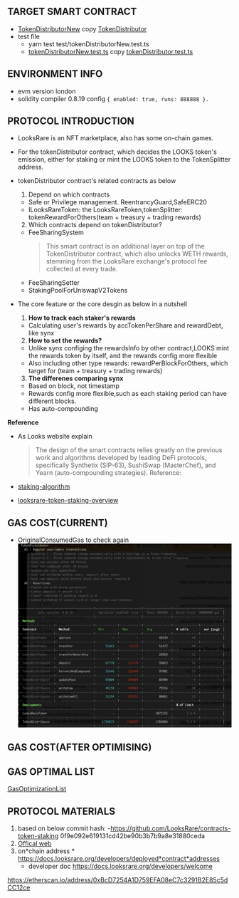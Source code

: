 ## TARGET SMART CONTRACT

- [TokenDistributorNew](contracts/TokenDistributorNew.sol) copy [TokenDistributor](contracts/TokenDistributor.sol)
- test file
  - yarn test test/tokenDistributorNew.test.ts
  - [tokenDistributorNew.test.ts](test/tokenDistributorNew.test.ts) copy [tokenDistributor.test.ts](test/tokenDistributor.test.ts)

## ENVIRONMENT INFO

- evm version london
- solidity compiler 0.8.19 config `{ enabled: true, runs: 888888 }.`

## PROTOCOL INTRODUCTION

- LooksRare is an NFT marketplace, also has some on-chain games.

- For the tokenDistributor contract, which decides the LOOKS token's emission, either for staking or mint the LOOKS token to the TokenSplitter address.

- tokenDistributor contract's related contracts as below
  1. Depend on which contracts
  - Safe or Privilege management. ReentrancyGuard,SafeERC20
  - ILooksRareToken: the LooksRareToken,tokenSplitter: tokenRewardForOthers(team + treasury + trading rewards)
  2. Which contracts depend on tokenDistributor?
  - FeeSharingSystem
    > This smart contract is an additional layer on top of the TokenDistributor contract, which also unlocks WETH rewards, stemming from the LooksRare exchange's protocol fee collected at every trade.
  - FeeSharingSetter
  - StakingPoolForUniswapV2Tokens
- The core feature or the core desgin as below in a nutshell

  1. **How to track each staker's rewards**

  - Calculating user's rewards by accTokenPerShare and rewardDebt, like synx

  2. **How to set the rewards?**

  - Unlike synx configing the rewardsInfo by other contract,LOOKS mint the rewards token by itself, and the rewards config more flexible
  - Also including other type rewards: rewardPerBlockForOthers, which target for (team + treasury + trading rewards)

  3. **The differenes comparing synx**

  - Based on block, not timestamp
  - Rewards config more flexible,such as each staking period can have different blocks.
  - Has auto-compounding

**Reference**

- As Looks website explain
  > The design of the smart contracts relies greatly on the previous work and algorithms developed by leading DeFi protocols, specifically Synthetix (SIP-63), SushiSwap (MasterChef), and Yearn (auto-compounding strategies).
  > Reference:

* [staking-algorithm](https://www.rareskills.io/post/staking-algorithm)

* [looksrare-token-staking-overview](https://docs.looksrare.org/developers/looksrare-token-staking-overview)

## GAS COST(CURRENT)

- OriginalConsumedGas to check again
  <img src="OriginalConsumedGas.png" alt="external_result" width="1000"/>

## GAS COST(AFTER OPTIMISING)

## GAS OPTIMAL LIST

[GasOptimizationList](GasOptimalList.md)

## PROTOCOL MATERIALS

1. based on below commit hash: -https://github.com/LooksRare/contracts-token-staking 0f9e092e619131cd42be90b3b7b9a8e31880ceda
2. [Offical web](https://looksrare.org/)
3. on*chain address * https://docs.looksrare.org/developers/deployed*contract*addresses
   - developer doc https://docs.looksrare.org/developers/welcome

https://etherscan.io/address/0xBcD7254A1D759EFA08eC7c3291B2E85c5dCC12ce
